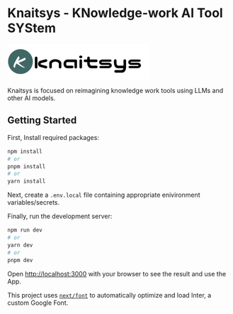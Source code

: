 # Knaitsys - KNowledge-work AI Tool SYStem

![knaitsys_logo](public/knaitsys_v2.png)

<p align="left">
  Knaitsys is focused on reimagining knowledge work tools using LLMs and other AI models.
</p>

## Getting Started
First, Install required packages:
```bash
npm install
# or
pnpm install
# or
yarn install
```
Next, create a ```.env.local``` file containing appropriate enivironment variables/secrets.

Finally, run the development server:

```bash
npm run dev
# or
yarn dev
# or
pnpm dev
```

Open [http://localhost:3000](http://localhost:3000) with your browser to see the result and use the App.

This project uses [`next/font`](https://nextjs.org/docs/basic-features/font-optimization) to automatically optimize and load Inter, a custom Google Font.

